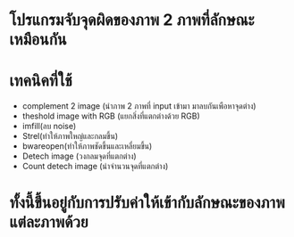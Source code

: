 # โปรแกรมจับจุดผิดของภาพ 2 ภาพที่ลักษณะเหมือนกัน
# เทคนิคที่ใช้
 - complement 2 image (นำภาพ 2 ภาพที่ input เข้ามา มาลบกันเพือหาจุดต่าง)
 - theshold image with RGB (แยกสิ่งที่แตกต่างด้วย RGB)
 - imfill(ลบ noise)
 - Strel(ทำให้ภาพใหญ่และกลมขึ้น)
 - bwareopen(ทำให้ภาพชัดขึ้นและเหลี่ยมขึ้น)
 - Detech image (วงกลมจุดที่แตกต่าง)
 - Count detech image (นำจำนวนจุดที่แตกต่าง)
# ทั้งนี้ขึ้นอยู่กับการปรับค่าให้เข้ากับลักษณะของภาพแต่ละภาพด้วย